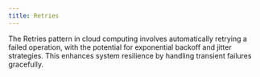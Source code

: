 ```yaml
---
title: Retries
---
```


The Retries pattern in cloud computing involves automatically retrying a failed operation, with the potential for exponential backoff and jitter strategies. This enhances system resilience by handling transient failures gracefully.

<!--more-->